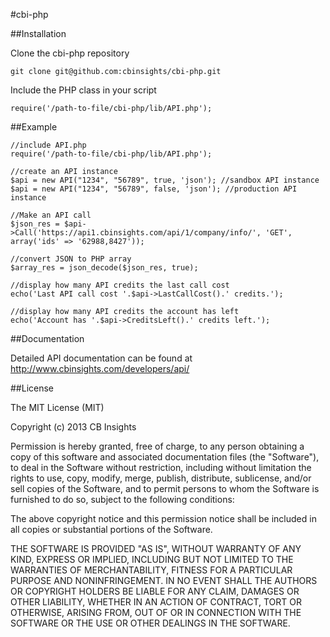 #cbi-php

##Installation

Clone the cbi-php repository

<pre><code>git clone git@github.com:cbinsights/cbi-php.git</code></pre>

Include the PHP class in your script

<pre><code>require('/path-to-file/cbi-php/lib/API.php');</code></pre>

##Example

<pre><code>//include API.php
require('/path-to-file/cbi-php/lib/API.php');

//create an API instance
$api = new API("1234", "56789", true, 'json'); //sandbox API instance
$api = new API("1234", "56789", false, 'json'); //production API instance

//Make an API call
$json_res = $api->Call('https://api1.cbinsights.com/api/1/company/info/', 'GET', array('ids' => '62988,8427'));

//convert JSON to PHP array
$array_res = json_decode($json_res, true);

//display how many API credits the last call cost
echo('Last API call cost '.$api->LastCallCost().' credits.');

//display how many API credits the account has left
echo('Account has '.$api->CreditsLeft().' credits left.');
</code></pre>

##Documentation

Detailed API documentation can be found at http://www.cbinsights.com/developers/api/


##License

The MIT License (MIT)

Copyright (c) 2013 CB Insights

Permission is hereby granted, free of charge, to any person obtaining a copy of
this software and associated documentation files (the "Software"), to deal in
the Software without restriction, including without limitation the rights to
use, copy, modify, merge, publish, distribute, sublicense, and/or sell copies of
the Software, and to permit persons to whom the Software is furnished to do so,
subject to the following conditions:

The above copyright notice and this permission notice shall be included in all
copies or substantial portions of the Software.

THE SOFTWARE IS PROVIDED "AS IS", WITHOUT WARRANTY OF ANY KIND, EXPRESS OR
IMPLIED, INCLUDING BUT NOT LIMITED TO THE WARRANTIES OF MERCHANTABILITY, FITNESS
FOR A PARTICULAR PURPOSE AND NONINFRINGEMENT. IN NO EVENT SHALL THE AUTHORS OR
COPYRIGHT HOLDERS BE LIABLE FOR ANY CLAIM, DAMAGES OR OTHER LIABILITY, WHETHER
IN AN ACTION OF CONTRACT, TORT OR OTHERWISE, ARISING FROM, OUT OF OR IN
CONNECTION WITH THE SOFTWARE OR THE USE OR OTHER DEALINGS IN THE SOFTWARE.
